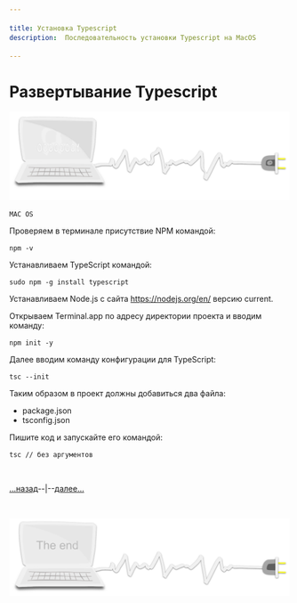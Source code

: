 ```yaml
---

title: Установка Typescript
description:  Последовательность установки Typescript на MacOS

---
```


<div class="navi"><nav id="navi"><!-- js --></nav></div>

# Развертывание Typescript

<span id="typescript-img" class="img" onclick="imgResize()">![Кого подключать](assets/svg/comp-start.svg)</span>

    MAC OS

Проверяем в терминале присутствие NPM командой: 


    npm -v

Устанавливаем TypeScript командой: 

    sudo npm -g install typescript

Устанавливаем Node.js с сайта https://nodejs.org/en/ версию current.

Открываем Terminal.app по адресу директории проекта и вводим команду:

    npm init -y

Далее вводим команду конфигурации для TypeScript:

    tsc --init

Таким образом в проект должны добавиться два файла:

- package.json
- tsconfig.json

Пишите код и запускайте его командой:

    tsc // без аргументов 
    

<br>

[…назад](buki-bukmarki.md)--|--[далее…](buki-problems-ts.md)

<br>


<span id="comp-end-img" class="img" onclick="imgResize()">![img](assets/svg/comp-end.svg)</span>

<script src="assets/js/navi.js"></script>
